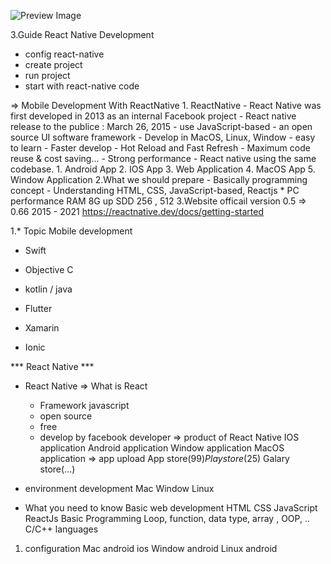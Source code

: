 ![Preview Image](https://i.ibb.co/WyJ2Ptt/preview.png)

3.Guide React Native Development
  - config  react-native 
  - create project
  - run project
  - start with react-native code

=> Mobile Development With ReactNative
    1. ReactNative
        - React Native was first developed in 2013 as 
         an internal Facebook project
        - React native release to the publice : March 26, 2015
        - use JavaScript-based
        - an open source UI software framework
        - Develop in MacOS, Linux, Window
        - easy to learn 
        - Faster develop
        - Hot Reload and Fast Refresh
        - Maximum code reuse & cost saving...
        - Strong performance 
        - React native using the same codebase.
            1. Android App 
            2. IOS App
            3. Web Application
            4. MacOS App
            5. Window Application
    2.What we should prepare
        - Basically programming concept 
        - Understanding HTML, CSS, JavaScript-based, Reactjs
        * PC performance
            RAM 8G up
            SDD 256 , 512
    3.Website officail 
        version 0.5 => 0.66 
        2015 - 2021
        https://reactnative.dev/docs/getting-started 

    




1.* Topic Mobile development
- Swift
- Objective C
- kotlin / java

- Flutter
- Xamarin
- Ionic

*** React Native ***
+ React Native
=> What is React 
  - Framework javascript
  - open source
  - free
  - develop by facebook developer
=> product of React Native
  IOS application 
  Android application
  Window application
  MacOS application
=> app upload
  App store(99$)
  Play store(25$)
  Galary store(...)

+ environment development
    Mac 
    Window
    Linux
+ What you need to know
    Basic web development
      HTML
      CSS
      JavaScript
      ReactJs
    Basic Programming
      Loop,
      function,
      data type, 
      array , 
      OOP, ..
      C/C++ languages

1. configuration
  Mac
    android
    ios
  Window
    android
  Linux
    android
 
